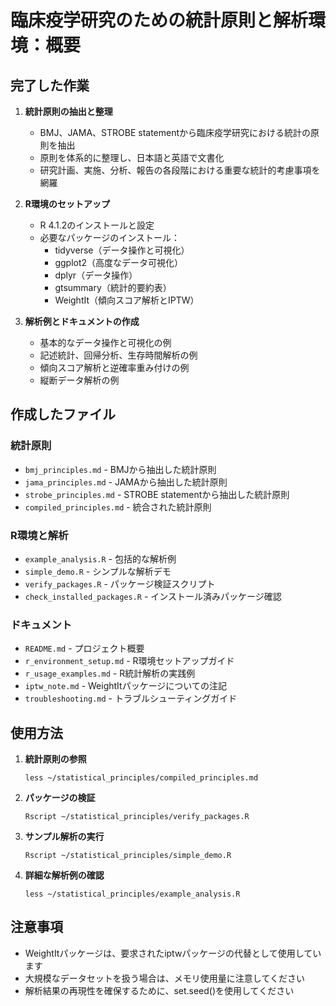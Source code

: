 # 臨床疫学研究のための統計原則と解析環境：概要

## 完了した作業

1. **統計原則の抽出と整理**
   - BMJ、JAMA、STROBE statementから臨床疫学研究における統計の原則を抽出
   - 原則を体系的に整理し、日本語と英語で文書化
   - 研究計画、実施、分析、報告の各段階における重要な統計的考慮事項を網羅

2. **R環境のセットアップ**
   - R 4.1.2のインストールと設定
   - 必要なパッケージのインストール：
     - tidyverse（データ操作と可視化）
     - ggplot2（高度なデータ可視化）
     - dplyr（データ操作）
     - gtsummary（統計的要約表）
     - WeightIt（傾向スコア解析とIPTW）

3. **解析例とドキュメントの作成**
   - 基本的なデータ操作と可視化の例
   - 記述統計、回帰分析、生存時間解析の例
   - 傾向スコア解析と逆確率重み付けの例
   - 縦断データ解析の例

## 作成したファイル

### 統計原則
- `bmj_principles.md` - BMJから抽出した統計原則
- `jama_principles.md` - JAMAから抽出した統計原則
- `strobe_principles.md` - STROBE statementから抽出した統計原則
- `compiled_principles.md` - 統合された統計原則

### R環境と解析
- `example_analysis.R` - 包括的な解析例
- `simple_demo.R` - シンプルな解析デモ
- `verify_packages.R` - パッケージ検証スクリプト
- `check_installed_packages.R` - インストール済みパッケージ確認

### ドキュメント
- `README.md` - プロジェクト概要
- `r_environment_setup.md` - R環境セットアップガイド
- `r_usage_examples.md` - R統計解析の実践例
- `iptw_note.md` - WeightItパッケージについての注記
- `troubleshooting.md` - トラブルシューティングガイド

## 使用方法

1. **統計原則の参照**
   ```
   less ~/statistical_principles/compiled_principles.md
   ```

2. **パッケージの検証**
   ```
   Rscript ~/statistical_principles/verify_packages.R
   ```

3. **サンプル解析の実行**
   ```
   Rscript ~/statistical_principles/simple_demo.R
   ```

4. **詳細な解析例の確認**
   ```
   less ~/statistical_principles/example_analysis.R
   ```

## 注意事項

- WeightItパッケージは、要求されたiptwパッケージの代替として使用しています
- 大規模なデータセットを扱う場合は、メモリ使用量に注意してください
- 解析結果の再現性を確保するために、set.seed()を使用してください
